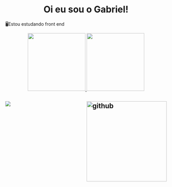 ###  <h1 align='center'>Oi eu sou o Gabriel!</h1>
   🖥️Estou estudando front end

<div align='center'>
  <a href="https://github.com/Garycks5">
    <img height="180em" = src="https://github-readme-stats.vercel.app/api?username=GabrielkHenrique&show_icons=true&theme=gruvbox&incluide_all_commits_private=true"/>
    <img height="180em" = src="https://github-readme-stats.vercel.app/api/top-langs/?username=GabrielkHenrique&theme=gruvbox"/>
     </div>
  
  <h2><img src='https://media.giphy.com/media/QeoaF3EcXMyKA/giphy.gif' alt='github' height='250px' align='right'></h2> 
  
 <div>
    <a href = "mailto:gabrielrick1990@gmail.com"><img src="https://img.shields.io/badge/-Gmail-%23333?style=for-the-badge&logo=gmail&logoColor=white" target="_blank"></a>
 </div>

